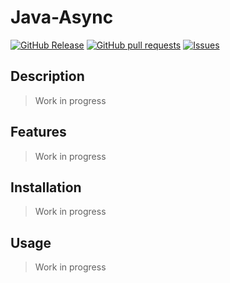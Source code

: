 # Java-Async
[![GitHub Release](https://img.shields.io/github/release/zjayers/java-async.svg?style=flat)](https://github.com/zjayers/java-async/releases)
[![GitHub pull requests](https://img.shields.io/github/issues-pr/zjayers/java-async.svg?style=flat)](https://github.com/zjayers/java-async/pulls)
[![Issues](https://img.shields.io/github/issues-raw/zjayers/java-async.svg?maxAge=25000)](https://github.com/zjayers/java-async/issues)

## Description

> Work in progress

## Features

> Work in progress

## Installation

> Work in progress

## Usage

> Work in progress
